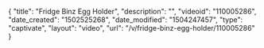 {
    "title": "Fridge Binz Egg Holder",
    "description": "",
    "videoid": "110005286",
    "date_created": "1502525268",
    "date_modified": "1504247457",
    "type": "captivate",
    "layout": "video",
    "url": "\/v\/fridge-binz-egg-holder\/110005286"
}